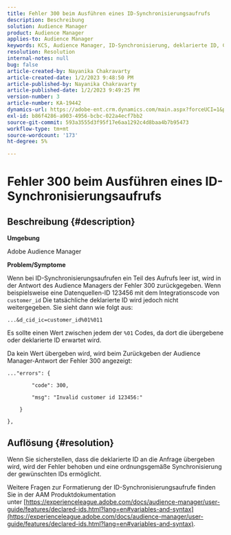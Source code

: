 ```yaml
---
title: Fehler 300 beim Ausführen eines ID-Synchronisierungsaufrufs
description: Beschreibung
solution: Audience Manager
product: Audience Manager
applies-to: Audience Manager
keywords: KCS, Audience Manager, ID-Synchronisierung, deklarierte ID, Customer ID-Synchronisierung, Kunden-ID, Online-Synchronisierung
resolution: Resolution
internal-notes: null
bug: false
article-created-by: Nayanika Chakravarty
article-created-date: 1/2/2023 9:48:50 PM
article-published-by: Nayanika Chakravarty
article-published-date: 1/2/2023 9:49:25 PM
version-number: 3
article-number: KA-19442
dynamics-url: https://adobe-ent.crm.dynamics.com/main.aspx?forceUCI=1&pagetype=entityrecord&etn=knowledgearticle&id=a715aa3d-e78a-ed11-81ac-6045bd006c82
exl-id: b86f4286-a903-4956-bcbc-022a4ecf7bb2
source-git-commit: 593a3555d3f95f17e6aa1292c4d8baa4b7b95473
workflow-type: tm+mt
source-wordcount: '173'
ht-degree: 5%

---
```


# Fehler 300 beim Ausführen eines ID-Synchronisierungsaufrufs

## Beschreibung {#description}


<b>Umgebung</b>

Adobe Audience Manager

<b>Problem/Symptome</b>

Wenn bei ID-Synchronisierungsaufrufen ein Teil des Aufrufs leer ist, wird in der Antwort des Audience Managers der Fehler 300 zurückgegeben. Wenn beispielsweise eine Datenquellen-ID 123456 mit dem Integrationscode von `customer_id` Die tatsächliche deklarierte ID wird jedoch nicht weitergegeben. Sie sieht dann wie folgt aus:

`...&d_cid_ic=customer_id%01%011`

Es sollte einen Wert zwischen jedem der `%01` Codes, da dort die übergebene oder deklarierte ID erwartet wird.

Da kein Wert übergeben wird, wird beim Zurückgeben der Audience Manager-Antwort der Fehler 300 angezeigt:




```
..."errors": {

        "code": 300,

        "msg": "Invalid customer id 123456:"

    }

},
```





## Auflösung {#resolution}


Wenn Sie sicherstellen, dass die deklarierte ID an die Anfrage übergeben wird, wird der Fehler behoben und eine ordnungsgemäße Synchronisierung der gewünschten IDs ermöglicht.

Weitere Fragen zur Formatierung der ID-Synchronisierungsaufrufe finden Sie in der AAM Produktdokumentation unter [https://experienceleague.adobe.com/docs/audience-manager/user-guide/features/declared-ids.html?lang=en#variables-and-syntax](https://experienceleague.adobe.com/docs/audience-manager/user-guide/features/declared-ids.html?lang=en#variables-and-syntax).
